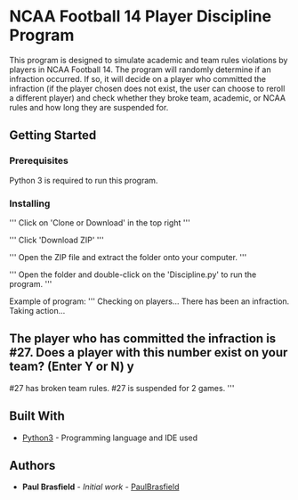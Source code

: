 # NCAA Football 14 Player Discipline Program

This program is designed to simulate academic and team rules violations by players in NCAA Football 14. The program will randomly determine if an infraction occurred. If so, it will decide on a player who committed the infraction (if the player chosen does not exist, the user can choose to reroll a different player) and check whether they broke team, academic, or NCAA rules and how long they are suspended for.

## Getting Started



### Prerequisites

Python 3 is required to run this program.

### Installing

'''
Click on 'Clone or Download' in the top right
'''

'''
Click 'Download ZIP'
'''

'''
Open the ZIP file and extract the folder onto your computer.
'''

'''
Open the folder and double-click on the 'Discipline.py' to run the program.
'''

Example of program:
'''
Checking on players...
There has been an infraction. Taking action...

The player who has committed the infraction is #27. Does a player with this
number exist on your team? (Enter Y or N) y
-------------------------------------
#27 has broken team rules.
#27 is suspended for 2 games.
'''

## Built With

* [Python3](https://www.python.org/download/releases/3.0/) - Programming language and IDE used

## Authors

* **Paul Brasfield** - *Initial work* - [PaulBrasfield](https://github.com/PaulBrasfield)

